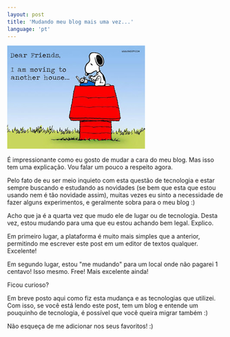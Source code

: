 ```yaml
---
layout: post
title: 'Mudando meu blog mais uma vez...'
language: 'pt'
---
```


<p><img src="/assets/img/posts/snoopy-moving-letter.jpg" alt="Snoopy Moving" style="padding: 0; border: none !important; background:none;"></p>

É impressionante como eu gosto de mudar a cara do meu blog. Mas isso tem uma explicação. Vou falar um pouco a respeito agora. 

Pelo fato de eu ser meio inquieto com esta questão de tecnologia e estar sempre buscando e estudando as novidades (se bem que esta que estou usando nem é tão novidade assim), muitas vezes eu sinto a necessidade de fazer alguns experimentos, e geralmente sobra para o meu blog :)

Acho que ja é a quarta vez que mudo ele de lugar ou de tecnologia. Desta vez, estou mudando para uma que eu estou achando bem legal. Explico. 

<!-- more -->

Em primeiro lugar, a plataforma é muito mais simples que a anterior, permitindo me escrever este post em um editor de textos qualquer. Excelente! 

Em segundo lugar, estou "me mudando" para um local onde não pagarei 1 centavo! Isso mesmo. Free! Mais excelente ainda! 

Ficou curioso? 

Em breve posto aqui como fiz esta mudança e as tecnologias que utilizei. Com isso, se você está lendo este post, tem um blog e entende um pouquinho de tecnologia, é possível que você queira migrar também :)

Não esqueça de me adicionar nos seus favoritos! :) 